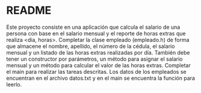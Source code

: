 # README
Este proyecto consiste en una aplicación que calcula el salario de una persona con base en el salario mensual y el reporte de horas extras que realiza <dia, horas>.
Completar la clase empleado (empleado.h) de forma que almacene el nombre, apellido, el número de la cédula, el salario mensual y un listado de las horas extras realizadas por día.  También debe tener un constructor por parámetros, un método para asignar el salario mensual y un método para calcular el valor de las horas extras.
Completar el main para realizar las tareas descritas.
Los datos de los empleados se encuentran en el archivo datos.txt y en el main se encuentra la función para leerlo.